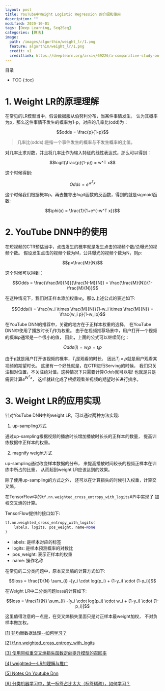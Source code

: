 ```yaml
---
layout: post
title: YouTube中Weight Logistic Regression 的介绍和使用
description: ""
modified: 2020-10-01
tags: [Deep Learning, Seq2Seq]
categories: [算法]
image:
  path: /images/algorthim/weight_lr/1.png
  feature: algorthim/weight_lr/1.png
  credit: x1
  creditlink: https://deeplearn.org/arxiv/69226/a-comparative-study-on-hierarchical-navigable-small-world-graphs
---
```

目录

* TOC 
{:toc}

# 1. Weight LR的原理理解

在常见的LR模型当中，假设数据服从伯努利分布，当某件事情发生，
认为其概率为p，那么这件事情不发生的概率为1-p，对应的几率比(odd)为：

$$odds = \frac{p}{1-p}$$

> 几率比(odds):是指一个事件发生的概率与不发生概率的比值。

对几率比求对数，并且将几率比作为输入特征的线性表达式，那么可以得到：

$$logit(\frac{p}{1-p}) = w^T x$$

这个时候得到:

$$Odds = e^{w^Tx}$$

这个时候我们根据概率p，再去推导出$logit$函数的反函数，得到的就是sigmoid函数:

$$\phi(x) = \frac{1}{1+e^{-w^T x}}$$

# 2. YouTube DNN中的使用

在短视频的CTR预估当中，点击发生的概率就是发生点击的视频个数/总曝光的视频个数。
假设发生点击的视频个数为M，公共曝光的视频个数为N，则$p$:

$$p=\frac{M}{N}$$

这个时候可以得到：

$$Odds = \frac{\frac{M}{N}}{\frac{N-M}{N}} =
 \frac{\frac{M}{N}}{1-\frac{M}{N}}$$
 
在这种情况下，我们对正样本添加权重$w_i$，那么上述公式的表述如下:

$$Odds(i) = \frac{w_i \times \frac{M}{N}}{1-w_i \times \frac{M}{N}} = \frac{w_i p}{1-w_ip}$$

在YouTube DNN的推荐中，关键的地方在于正样本权重的选择，
在YouTube DNN中使用了播放时长$T_i$作为权重。
由于在视频推荐场景中，用户打开一个视频的概率$p$通常是一个很小的值，
因此，上面的公式可以继续简化：

$$Odds(i) = w_ip = t_ip$$

由于p就是用户打开该视频的概率，$T_i$是观看的时长，
因此$T_i \times p$就是用户观看某视频的期望时长。
这里有一个好处就是，在CTR进行Serving的时候，
我们只关注相对位置，不关注绝对值，这种情况下只需要计算$Odds$就可以啦!
也就是只是需要计算$e^{W^T x}$，
这样就转化成了根据观看某视频的期望时长进行排序。

# 3. Weight LR的应用实现

针对YouTube DNN中的weight LR，可以通过两种方法实现:

1. up-sampling方式

通过up-sampling根据视频的播放时长增加播放时长长的正样本的数量，
提高训练数据中正样本的权重。

2. magnify weight方式

up-sampling通过改变样本数据的分布，
来提高播放时间较长的视频正样本在训练中所占的比重，
从而起到weight LR应该达到的效果。

除了使用up-sampling的方式之外，
还可以在计算损失的时候引入权重，计算交叉熵。

在TensorFlow中的`tf.nn.weighted_cross_entropy_with_logits`API中实现了
加权交叉熵的计算。

TensorFlow提供的接口如下:

```python
tf.nn.weighted_cross_entropy_with_logits(
    labels, logits, pos_weight, name=None
)
```

* labels: 是样本对应的标签
* logits: 是样本预测概率的对数比
* pos_weight: 表示正样本的权重
* name: 操作名称

在常见的二分类问题中，原本交叉熵的计算方式如下:

$$loss = \frac{1}{N} \sum_{i} -[y_i \cdot log(p_i) + (1-y_i) \cdot (1-p_i)]$$

在Weight LR中二分类问题loss的计算如下:

$$loss = \frac{1}{N} \sum_{i} -[y_i \cdot log(p_i) \cdot w_i + (1-y_i) \cdot (1-p_i)]$$

这里值得注意的一点是，在交叉熵损失里面只是对正样本最weight加权，
不对负样本做加权。

[[1] 非均衡数据处理--如何学习？](https://zhuanlan.zhihu.com/p/34782497)

[[2] tf.nn.weighted_cross_entropy_with_logits](https://www.tensorflow.org/api_docs/python/tf/nn/weighted_cross_entropy_with_logits)

[[3] 使用带权重交叉熵损失函数定向提升模型的召回率](https://zhuanlan.zhihu.com/p/71648578)

[[4] weighted—-LR的理解与推广](https://www.cnblogs.com/hellojamest/p/11871108.html)

[[5] Notes On Youtube Dnn](https://wuciawe.github.io/machine%20learning/math/2019/05/15/notes-on-youtube-dnn.html)

[[6] 分类机器学习中，某一标签占比太大（标签稀疏），如何学习？](https://www.zhihu.com/question/372186043/answer/1089033462)





